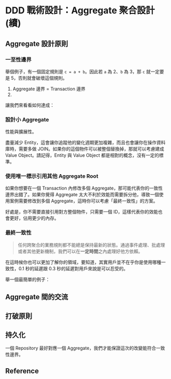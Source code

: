 # DDD 戰術設計：Aggregate 聚合設計 (續)

## Aggregate 設計原則

### 一至性邊界

舉個例子，有一個固定規則是 `c = a + b`。因此若 `a` 為 2、`b` 為 3，那 `c` 就一定要是 5，否則就會破壞這個規則。

1. Aggregate 邊界 = Transaction 邊界
2.

讓我們來看看如何達成：

### 設計小 Aggregate

性能與擴展性。

盡量減少 Entity，這會讓你追蹤他的變化週期更加複雜，而且也會讓你在操作資料庫時，需要多做 JOIN。如果你的這個物件可以被整個替換掉，那就可以考慮建成 Value Object。請記得，Entity 與 Value Object 都是相對的概念，沒有一定的標準。

### 使用唯一標示引用其他 Aggregate Root

如果你想要在一個 Transaction 內修改多個 Aggregate，那可能代表你的一致性邊界出錯了。如果你覺得 Aggregate 太大不利於效能而需要拆分他，導致一個使用案例需要修改到多個 Aggregate，這時你可以考慮「最終一致性」的方案。

好處是，你不需要直接引用對方整個物件，只需要一個 ID，這樣代表你的效能也會更好，佔用更少的內存。

### 最終一致性

> 任何跨聚合的業務規則都不能總是保持最新的狀態。通過事件處理、批處理或者其他更新機制，我們可以在**一定時間**之內處理好他方依賴。

在這時候你也可以更加了解你的領域，要知道，其實用戶並不在乎你是使用哪種一致性，0.1 秒的延遲跟 0.3 秒的延遲對用戶來說是可以忍受的。

舉一個最簡單的例子：

## Aggregate 間的交流

## 打破原則

## 持久化

一個 Repository 最好對應一個 Aggregate，我們才能保證這次的改變能符合一致性邊界。

## Reference

